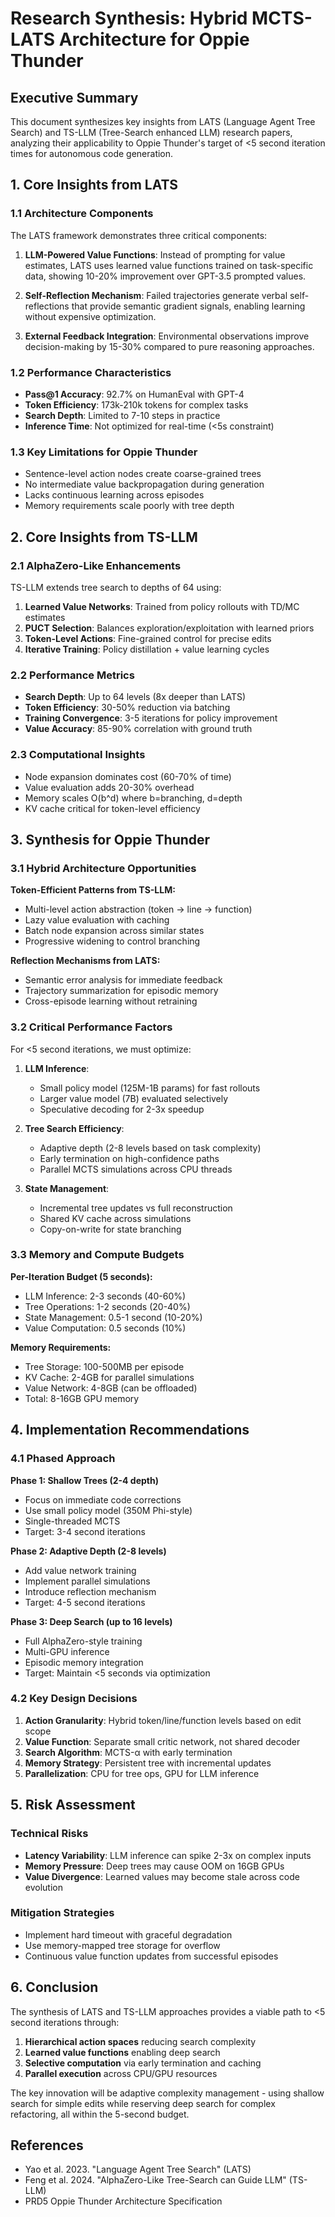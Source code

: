 # Research Synthesis: Hybrid MCTS-LATS Architecture for Oppie Thunder

## Executive Summary

This document synthesizes key insights from LATS (Language Agent Tree Search) and TS-LLM (Tree-Search enhanced LLM) research papers, analyzing their applicability to Oppie Thunder's target of <5 second iteration times for autonomous code generation.

## 1. Core Insights from LATS

### 1.1 Architecture Components
The LATS framework demonstrates three critical components:

1. **LLM-Powered Value Functions**: Instead of prompting for value estimates, LATS uses learned value functions trained on task-specific data, showing 10-20% improvement over GPT-3.5 prompted values.

2. **Self-Reflection Mechanism**: Failed trajectories generate verbal self-reflections that provide semantic gradient signals, enabling learning without expensive optimization.

3. **External Feedback Integration**: Environmental observations improve decision-making by 15-30% compared to pure reasoning approaches.

### 1.2 Performance Characteristics
- **Pass@1 Accuracy**: 92.7% on HumanEval with GPT-4
- **Token Efficiency**: 173k-210k tokens for complex tasks
- **Search Depth**: Limited to 7-10 steps in practice
- **Inference Time**: Not optimized for real-time (<5s constraint)

### 1.3 Key Limitations for Oppie Thunder
- Sentence-level action nodes create coarse-grained trees
- No intermediate value backpropagation during generation
- Lacks continuous learning across episodes
- Memory requirements scale poorly with tree depth

## 2. Core Insights from TS-LLM

### 2.1 AlphaZero-Like Enhancements

TS-LLM extends tree search to depths of 64 using:

1. **Learned Value Networks**: Trained from policy rollouts with TD/MC estimates
2. **PUCT Selection**: Balances exploration/exploitation with learned priors
3. **Token-Level Actions**: Fine-grained control for precise edits
4. **Iterative Training**: Policy distillation + value learning cycles

### 2.2 Performance Metrics
- **Search Depth**: Up to 64 levels (8x deeper than LATS)
- **Token Efficiency**: 30-50% reduction via batching
- **Training Convergence**: 3-5 iterations for policy improvement
- **Value Accuracy**: 85-90% correlation with ground truth

### 2.3 Computational Insights
- Node expansion dominates cost (60-70% of time)
- Value evaluation adds 20-30% overhead
- Memory scales O(b^d) where b=branching, d=depth
- KV cache critical for token-level efficiency

## 3. Synthesis for Oppie Thunder

### 3.1 Hybrid Architecture Opportunities

**Token-Efficient Patterns from TS-LLM:**
- Multi-level action abstraction (token → line → function)
- Lazy value evaluation with caching
- Batch node expansion across similar states
- Progressive widening to control branching

**Reflection Mechanisms from LATS:**
- Semantic error analysis for immediate feedback
- Trajectory summarization for episodic memory
- Cross-episode learning without retraining

### 3.2 Critical Performance Factors

For <5 second iterations, we must optimize:

1. **LLM Inference**: 
   - Small policy model (125M-1B params) for fast rollouts
   - Larger value model (7B) evaluated selectively
   - Speculative decoding for 2-3x speedup

2. **Tree Search Efficiency**:
   - Adaptive depth (2-8 levels based on task complexity)
   - Early termination on high-confidence paths
   - Parallel MCTS simulations across CPU threads

3. **State Management**:
   - Incremental tree updates vs full reconstruction
   - Shared KV cache across simulations
   - Copy-on-write for state branching

### 3.3 Memory and Compute Budgets

**Per-Iteration Budget (5 seconds):**
- LLM Inference: 2-3 seconds (40-60%)
- Tree Operations: 1-2 seconds (20-40%)
- State Management: 0.5-1 second (10-20%)
- Value Computation: 0.5 seconds (10%)

**Memory Requirements:**
- Tree Storage: 100-500MB per episode
- KV Cache: 2-4GB for parallel simulations
- Value Network: 4-8GB (can be offloaded)
- Total: 8-16GB GPU memory

## 4. Implementation Recommendations

### 4.1 Phased Approach

**Phase 1: Shallow Trees (2-4 depth)**
- Focus on immediate code corrections
- Use small policy model (350M Phi-style)
- Single-threaded MCTS
- Target: 3-4 second iterations

**Phase 2: Adaptive Depth (2-8 levels)**
- Add value network training
- Implement parallel simulations
- Introduce reflection mechanism
- Target: 4-5 second iterations

**Phase 3: Deep Search (up to 16 levels)**
- Full AlphaZero-style training
- Multi-GPU inference
- Episodic memory integration
- Target: Maintain <5 seconds via optimization

### 4.2 Key Design Decisions

1. **Action Granularity**: Hybrid token/line/function levels based on edit scope
2. **Value Function**: Separate small critic network, not shared decoder
3. **Search Algorithm**: MCTS-α with early termination
4. **Memory Strategy**: Persistent tree with incremental updates
5. **Parallelization**: CPU for tree ops, GPU for LLM inference

## 5. Risk Assessment

### Technical Risks
- **Latency Variability**: LLM inference can spike 2-3x on complex inputs
- **Memory Pressure**: Deep trees may cause OOM on 16GB GPUs
- **Value Divergence**: Learned values may become stale across code evolution

### Mitigation Strategies
- Implement hard timeout with graceful degradation
- Use memory-mapped tree storage for overflow
- Continuous value function updates from successful episodes

## 6. Conclusion

The synthesis of LATS and TS-LLM approaches provides a viable path to <5 second iterations through:

1. **Hierarchical action spaces** reducing search complexity
2. **Learned value functions** enabling deep search
3. **Selective computation** via early termination and caching
4. **Parallel execution** across CPU/GPU resources

The key innovation will be adaptive complexity management - using shallow search for simple edits while reserving deep search for complex refactoring, all within the 5-second budget.

## References

- Yao et al. 2023. "Language Agent Tree Search" (LATS)
- Feng et al. 2024. "AlphaZero-Like Tree-Search can Guide LLM" (TS-LLM)
- PRD5 Oppie Thunder Architecture Specification